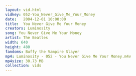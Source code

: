 ```yaml
---
layout: vid.html
vidkey: 052-You_Never_Give_Me_Your_Money
date:   2004-12-01 10:00:00
title:  You Never Give Me Your Money
creators: Luminosity
song: You Never Give Me Your Money
artist: The Beatles
width: 640
height: 480
fandoms: Buffy the Vampire Slayer
mp4: Luminosity - 052 - You Never Give Me Your Money.m4v
mp4size: 30.73 MB
collection: vids
---
```


  <div>
  
  </div>
  